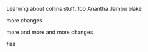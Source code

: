 Learning about collins stuff.
foo
Anantha Jambu
blake

more changes

more and more and more changes

fizz

